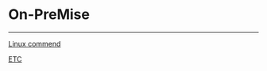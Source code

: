 # On-PreMise

---

[Linux commend](On-PreMise%20052e0822812e4ce58d53229a4849e95d/Linux%20commend%20776be2e3ba2c45088f8657fad730797b.md)

[ETC](On-PreMise%20052e0822812e4ce58d53229a4849e95d/ETC%20f5bb83e3d4eb4486802cf07852372f05.md)